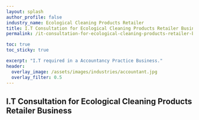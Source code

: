 ```yaml
---
layout: splash 
author_profile: false 
industry_name: Ecological Cleaning Products Retailer
title: I.T Consultation for Ecological Cleaning Products Retailer Business
permalink: /it-consultation-for-ecological-cleaning-products-retailer-business

toc: true
toc_sticky: true

excerpt: "I.T required in a Accountancy Practice Business."
header:
  overlay_image: /assets/images/industries/accountant.jpg
  overlay_filter: 0.5 
---
```


## I.T Consultation for Ecological Cleaning Products Retailer Business